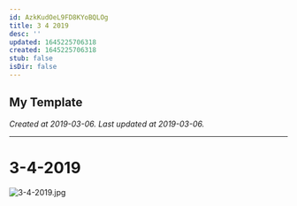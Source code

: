```yaml
---
id: AzkKudOeL9FD8KYoBQLOg
title: 3 4 2019
desc: ''
updated: 1645225706318
created: 1645225706318
stub: false
isDir: false
---
```

My Template
---

_Created at 2019-03-06._
_Last updated at 2019-03-06._




---

# 3-4-2019


![3-4-2019.jpg](/assets/3-4-2019.jpg)

